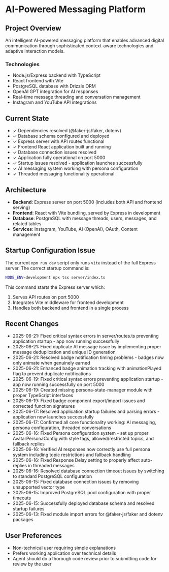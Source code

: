 # AI-Powered Messaging Platform

## Project Overview
An intelligent AI-powered messaging platform that enables advanced digital communication through sophisticated context-aware technologies and adaptive interaction models.

### Technologies
- Node.js/Express backend with TypeScript
- React frontend with Vite
- PostgreSQL database with Drizzle ORM
- OpenAI GPT integration for AI responses
- Real-time message threading and conversation management
- Instagram and YouTube API integrations

## Current State
- ✓ Dependencies resolved (@faker-js/faker, dotenv)
- ✓ Database schema configured and deployed
- ✓ Express server with API routes functional
- ✓ Frontend React application built and running
- ✓ Database connection issues resolved
- ✓ Application fully operational on port 5000
- ✓ Startup issues resolved - application launches successfully
- ✓ AI messaging system working with persona configuration
- ✓ Threaded messaging functionality operational

## Architecture
- **Backend**: Express server on port 5000 (includes both API and frontend serving)
- **Frontend**: React with Vite bundling, served by Express in development
- **Database**: PostgreSQL with message threads, users, messages, and related tables
- **Services**: Instagram, YouTube, AI (OpenAI), OAuth, Content management

## Startup Configuration Issue
The current `npm run dev` script only runs `vite` instead of the full Express server. The correct startup command is:
```bash
NODE_ENV=development npx tsx server/index.ts
```

This command starts the Express server which:
1. Serves API routes on port 5000
2. Integrates Vite middleware for frontend development
3. Handles both backend and frontend in a single process

## Recent Changes
- 2025-06-21: Fixed critical syntax errors in server/routes.ts preventing application startup - app now running successfully
- 2025-06-21: Fixed duplicate AI message issue by implementing proper message deduplication and unique ID generation
- 2025-06-21: Resolved badge notification timing problems - badges now only animate when genuinely earned
- 2025-06-21: Enhanced badge animation tracking with animationPlayed flag to prevent duplicate notifications
- 2025-06-19: Fixed critical syntax errors preventing application startup - app now running successfully on port 5000
- 2025-06-19: Created missing persona-state-manager module with proper TypeScript interfaces
- 2025-06-19: Fixed badge component export/import issues and corrected function signatures
- 2025-06-17: Resolved application startup failures and parsing errors - application now launches successfully
- 2025-06-17: Confirmed all core functionality working: AI messaging, persona configuration, threaded conversations
- 2025-06-16: Fixed Persona configuration system - set up proper AvatarPersonaConfig with style tags, allowed/restricted topics, and fallback replies
- 2025-06-16: Verified AI responses now correctly use full persona system including topic restrictions and fallback handling
- 2025-06-16: Fixed Response Delay setting to properly affect auto-replies in threaded messages
- 2025-06-16: Resolved database connection timeout issues by switching to standard PostgreSQL configuration
- 2025-06-15: Fixed database connection issues by removing unsupported vector type
- 2025-06-15: Improved PostgreSQL pool configuration with proper timeouts
- 2025-06-15: Successfully deployed database schema and resolved startup failures
- 2025-06-13: Fixed module import errors for @faker-js/faker and dotenv packages

## User Preferences
- Non-technical user requiring simple explanations
- Prefers working application over technical details
- Agent should do a thorough code review prior to submitting code for review by the user